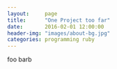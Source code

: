 ```yaml
---
layout:     page
title:      "One Project too far"
date:       2016-02-01 12:00:00
header-img: "images/about-bg.jpg"
categories: programming ruby
---
```


foo barb